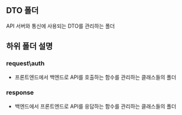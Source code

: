 ## DTO 폴더
API 서버와 통신에 사용되는 DTO를 관리하는 폴더

## 하위 폴더 설명

### request\auth
- 프론트엔드에서 백엔드로 API를 호출하는 함수를 관리하는 클래스들의 폴더

### response
- 백엔드에서 프론트엔드로 API를 응답하는 함수를 관리하는 클래스들의 폴더